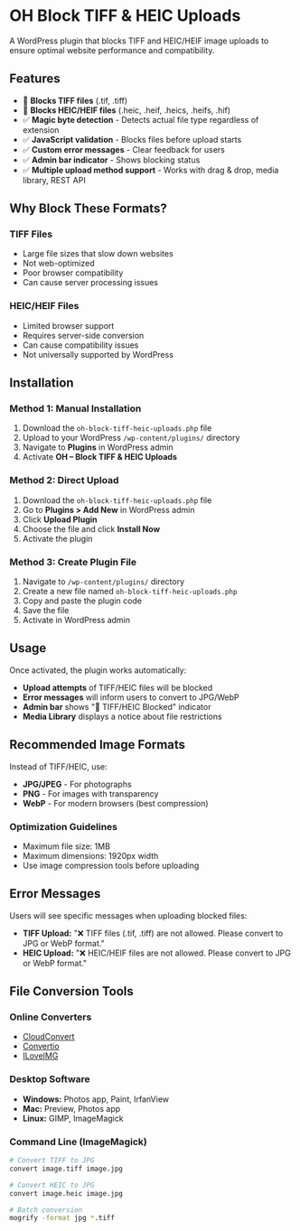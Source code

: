 # OH Block TIFF & HEIC Uploads

A WordPress plugin that blocks TIFF and HEIC/HEIF image uploads to ensure optimal website performance and compatibility.

## Features

- 🚫 **Blocks TIFF files** (.tif, .tiff)
- 🚫 **Blocks HEIC/HEIF files** (.heic, .heif, .heics, .heifs, .hif)
- ✅ **Magic byte detection** - Detects actual file type regardless of extension
- ✅ **JavaScript validation** - Blocks files before upload starts
- ✅ **Custom error messages** - Clear feedback for users
- ✅ **Admin bar indicator** - Shows blocking status
- ✅ **Multiple upload method support** - Works with drag & drop, media library, REST API

## Why Block These Formats?

### TIFF Files
- Large file sizes that slow down websites
- Not web-optimized
- Poor browser compatibility
- Can cause server processing issues

### HEIC/HEIF Files
- Limited browser support
- Requires server-side conversion
- Can cause compatibility issues
- Not universally supported by WordPress

## Installation

### Method 1: Manual Installation

1. Download the `oh-block-tiff-heic-uploads.php` file
2. Upload to your WordPress `/wp-content/plugins/` directory
3. Navigate to **Plugins** in WordPress admin
4. Activate **OH – Block TIFF & HEIC Uploads**

### Method 2: Direct Upload

1. Download the `oh-block-tiff-heic-uploads.php` file
2. Go to **Plugins > Add New** in WordPress admin
3. Click **Upload Plugin**
4. Choose the file and click **Install Now**
5. Activate the plugin

### Method 3: Create Plugin File

1. Navigate to `/wp-content/plugins/` directory
2. Create a new file named `oh-block-tiff-heic-uploads.php`
3. Copy and paste the plugin code
4. Save the file
5. Activate in WordPress admin

## Usage

Once activated, the plugin works automatically:

- **Upload attempts** of TIFF/HEIC files will be blocked
- **Error messages** will inform users to convert to JPG/WebP
- **Admin bar** shows "🚫 TIFF/HEIC Blocked" indicator
- **Media Library** displays a notice about file restrictions

## Recommended Image Formats

Instead of TIFF/HEIC, use:

- **JPG/JPEG** - For photographs
- **PNG** - For images with transparency
- **WebP** - For modern browsers (best compression)

### Optimization Guidelines
- Maximum file size: 1MB
- Maximum dimensions: 1920px width
- Use image compression tools before uploading

## Error Messages

Users will see specific messages when uploading blocked files:

- **TIFF Upload:** "❌ TIFF files (.tif, .tiff) are not allowed. Please convert to JPG or WebP format."
- **HEIC Upload:** "❌ HEIC/HEIF files are not allowed. Please convert to JPG or WebP format."

## File Conversion Tools

### Online Converters
- [CloudConvert](https://cloudconvert.com)
- [Convertio](https://convertio.co)
- [ILoveIMG](https://www.iloveimg.com)

### Desktop Software
- **Windows:** Photos app, Paint, IrfanView
- **Mac:** Preview, Photos app
- **Linux:** GIMP, ImageMagick

### Command Line (ImageMagick)
```bash
# Convert TIFF to JPG
convert image.tiff image.jpg

# Convert HEIC to JPG
convert image.heic image.jpg

# Batch conversion
mogrify -format jpg *.tiff
